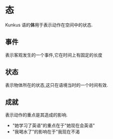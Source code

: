 # 态

Kunkus 语的**体**用于表示动作在空间中的状态.

## 事件
表示客观发生的一个事件,它在时间上有固定的长度
## 状态
表示物体所在的状态,这只在语境当时的一个时间有效.
## 成就
表示动作的重点是其造成的影响.
- "她学习了英语"的重点在于"她现在会英语"
- "我喝水了"的影响在于"我现在不渴

